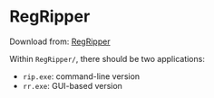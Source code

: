 # RegRipper

Download from: [RegRipper](https://github.com/keydet89/RegRipper3.0)

Within `RegRipper/`, there should be two applications:
- `rip.exe`: command-line version
- `rr.exe`: GUI-based version